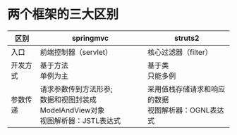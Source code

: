 # 两个框架的三大区别

| 区别     | springmvc                                                    | struts2                                                 |
| -------- | ------------------------------------------------------------ | ------------------------------------------------------- |
| 入口     | 前端控制器（servlet）                                        | 核心过滤器（filter）                                    |
| 开发方式 | 基于方法<br/>单例为主                                        | 基于类<br>只能多例                                      |
| 参数传递 | 请求参数传到方法形参;<br/>数据和视图封装成ModelAndView对象<br>视图解析器：JSTL表达式 | 采用值栈存储请求和响应的数据<br/>视图解析器：OGNL表达式 |

